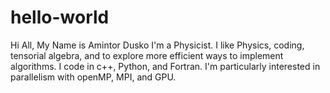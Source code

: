 # hello-world
Hi All,
My Name is Amintor Dusko I'm a Physicist.
I like Physics, coding, tensorial algebra, and to explore more efficient ways to implement algorithms.
I code in c++, Python, and Fortran. I'm particularly interested in parallelism with openMP, MPI, and GPU.
